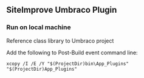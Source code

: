 ﻿## SiteImprove Umbraco Plugin

### Run on local machine
Reference class library to Umbraco project 

Add the following to Post-Build event command line:
``` shell
xcopy /I /E /Y "$(ProjectDir)bin\App_Plugins" "$(ProjectDir)App_Plugins"
```